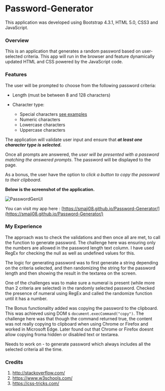 # Password-Generator
This application was developed using Bootstrap 4.3.1, HTML 5.0, CSS3 and JavaScript.

### Overview
This is an application that generates a random password based on user-selected criteria. This app will run in the browser and feature dynamically updated HTML and CSS powered by the JavaScript code.

### Features
The user will be prompted to choose from the following password criteria:

* Length (must be between 8 and 128 characters)

* Character type:

    - Special characters [see examples](https://www.owasp.org/index.php/Password_special_characters)
    - Numeric characters
    - Lowercase characters
    - Uppercase characters

The application will validate user input and ensure that ***at least one character type is selected.***

Once all prompts are answered, the _user will be presented with a password matching the answered prompts_. The password will be displayed to the page.

As a bonus, the user have the option to _click a button to copy the password to their clipboard_.

**Below is the screenshot of the application.**

![PasswordGenUI](https://user-images.githubusercontent.com/54964461/70488825-e326b400-1ac7-11ea-8ce2-35a6f770f9d5.png)

You can visit my app here : [https://smaji08.github.io/Password-Generator/](https://smaji08.github.io/Password-Generator/)

### My Experience

The approach was to check the validations and then once all are met, to call the function to generate password. The challenge here was ensuring only the numbers are allowed in the password length text column. I have used RegEx for checking the null as well as undefined values for this.

The logic for generating password was to first generate a string depending on the criteria selected, and then randomizing the string for the password length and then showing the result in the textarea on the screen.

One of the challenges was to make sure a numeral is present (while more than 2 criteria are selected) in the randomly selected password. Checked the presence of numeral using RegEx and called the randomize function until it has a number.

The Bonus functionality added was copying the password to the clipboard. This was achieved using DOM s `document.execCommand("copy")`. The challenge here was that though the command returned true, the content was not really copying to clipboard when using Chrome or Firefox and worked in Microsoft Edge. Later found out that Chrome or Firefox doesnt allow copying froma hidden or disabled text or textarea.

Needs to work on - to generate password which always includes all the selected criteria all the time.  

### Credits

1. http://stackoverflow.com/
2. https://www.w3schools.com/
3. https://css-tricks.com/




